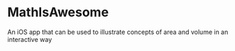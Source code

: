 # MathIsAwesome
An iOS app that can be used to illustrate concepts of area and volume in an interactive way
